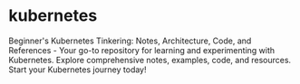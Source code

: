 # kubernetes
 Beginner's Kubernetes Tinkering: Notes, Architecture, Code, and References - Your go-to repository for learning and experimenting with Kubernetes. Explore comprehensive notes, examples, code, and resources. Start your Kubernetes journey today!

